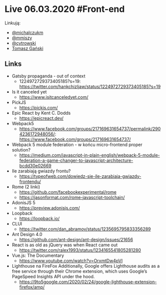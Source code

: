 # Live 06.03.2020 #Front-end

Linkują:
* [@michalczukm](https://twitter.com/michalczukm)
* [@mmiszy](https://twitter.com/mmiszy)
* [@cytrowski](https://twitter.com/cytrowski)
* [Tomasz Gański](https://www.linkedin.com/in/tomaszganski)

## Links

* Gatsby propaganda - out of context
  * 1224972729373405185?s=19: https://twitter.com/hankchizljaw/status/1224972729373405185?s=19
* Is it canceled yet
  * https://www.isitcanceledyet.com/
* PickJS
  * https://pickjs.com/
* Epic React by Kent C. Dodds
  * https://epicreact.dev/
* Webpack5
  * https://www.facebook.com/groups/217169631654737/permalink/2904236172948056/: https://www.facebook.com/groups/217169631654737/
* Webpack 5 module federation - w końcu micro-frontend proper solution?
  * https://medium.com/javascript-in-plain-english/webpack-5-module-federation-a-game-changer-to-javascript-architecture-bcdd30e02669
* Ile zarabiają gwiazdy frontu?
  * https://typeofweb.com/dowiedz-sie-ile-zarabiaja-gwiazdy-frontendu/
* Rome (2 linki)
  * https://github.com/facebookexperimental/rome
  * https://jasonformat.com/rome-javascript-toolchain/
* AdonisJS 5
  * https://preview.adonisjs.com/
* Loopback
  * https://loopback.io/
* CLUI
  * https://twitter.com/dan_abramov/status/1235695795833356289
* Ant Design 4.0
  * https://github.com/ant-design/ant-design/issues/21656
* React is as old as jQuery was when React came out
  * https://twitter.com/ralex1993/status/1234165541805281280
* Vue.js: The Documentary
  * https://www.youtube.com/watch?v=OrxmtDw4pVI
* Lighthouse na FireFox
  Additionally, Google offers Lighthouse audits as a free service through their Chrome extension, which uses Google’s PageSpeed Insights API under the hood.
  * https://9to5google.com/2020/02/24/google-lighthouse-extension-firefox/amp/